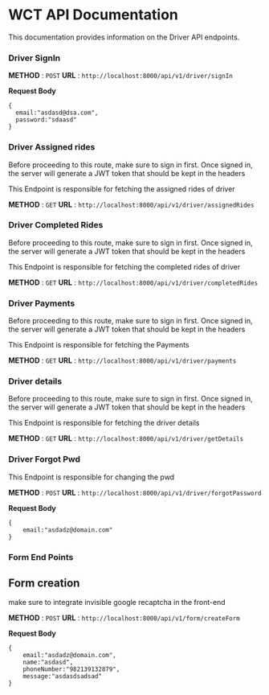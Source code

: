 # WCT API Documentation

This documentation provides information on the Driver API endpoints.

### Driver SignIn

**METHOD** : `POST`
**URL** : `http://localhost:8000/api/v1/driver/signIn`

**Request Body**

```
{
  email:"asdasd@dsa.com",
  password:"sdaasd"
}
```

### Driver Assigned rides

Before proceeding to this route, make sure to sign in first. Once signed in, the server will generate a JWT token that should be kept in the headers

This Endpoint is responsible for fetching the assigned rides of driver

**METHOD** : `GET`
**URL** : `http://localhost:8000/api/v1/driver/assignedRides`

### Driver Completed Rides

Before proceeding to this route, make sure to sign in first. Once signed in, the server will generate a JWT token that should be kept in the headers

This Endpoint is responsible for fetching the completed rides of driver

**METHOD** : `GET`
**URL** : `http://localhost:8000/api/v1/driver/completedRides`

### Driver Payments

Before proceeding to this route, make sure to sign in first. Once signed in, the server will generate a JWT token that should be kept in the headers

This Endpoint is responsible for fetching the Payments

**METHOD** : `GET`
**URL** : `http://localhost:8000/api/v1/driver/payments`

### Driver details

Before proceeding to this route, make sure to sign in first. Once signed in, the server will generate a JWT token that should be kept in the headers

This Endpoint is responsible for fetching the driver details

**METHOD** : `GET`
**URL** : `http://localhost:8000/api/v1/driver/getDetails`

### Driver Forgot Pwd

This Endpoint is responsible for changing the pwd

**METHOD** : `POST`
**URL** : `http://localhost:8000/api/v1/driver/forgotPassword`

**Request Body**

```
{
    email:"asdadz@domain.com"
}
```

### Form End Points

## Form creation

make sure to integrate invisible google recaptcha in the front-end

**METHOD** : `POST`
**URL** : `http://localhost:8000/api/v1/form/createForm`

**Request Body**

```
{
    email:"asdadz@domain.com",
    name:"asdasd",
    phoneNumber:"982139132879",
    message:"asdasdsadsad"
}
```
